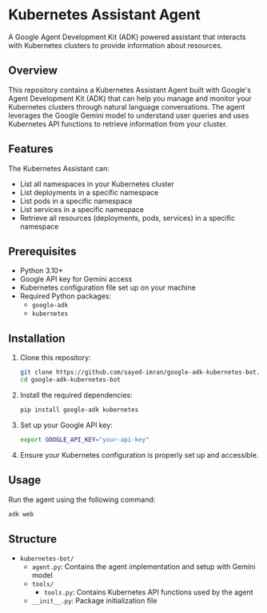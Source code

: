 # Kubernetes Assistant Agent

A Google Agent Development Kit (ADK) powered assistant that interacts with Kubernetes clusters to provide information about resources.

## Overview

This repository contains a Kubernetes Assistant Agent built with Google's Agent Development Kit (ADK) that can help you manage and monitor your Kubernetes clusters through natural language conversations. The agent leverages the Google Gemini model to understand user queries and uses Kubernetes API functions to retrieve information from your cluster.

## Features

The Kubernetes Assistant can:

- List all namespaces in your Kubernetes cluster
- List deployments in a specific namespace
- List pods in a specific namespace
- List services in a specific namespace
- Retrieve all resources (deployments, pods, services) in a specific namespace

## Prerequisites

- Python 3.10+
- Google API key for Gemini access
- Kubernetes configuration file set up on your machine
- Required Python packages:
  - `google-adk`
  - `kubernetes`

## Installation

1. Clone this repository:
   ```bash
   git clone https://github.com/sayed-imran/google-adk-kubernetes-bot.git
   cd google-adk-kubernetes-bot
   ```

2. Install the required dependencies:
   ```bash
   pip install google-adk kubernetes
   ```

3. Set up your Google API key:
   ```bash
   export GOOGLE_API_KEY="your-api-key"
   ```

4. Ensure your Kubernetes configuration is properly set up and accessible.

## Usage

Run the agent using the following command:

```bash
adk web
```

## Structure

- `kubernetes-bot/`
  - `agent.py`: Contains the agent implementation and setup with Gemini model
  - `tools/`
    - `tools.py`: Contains Kubernetes API functions used by the agent
  - `__init__.py`: Package initialization file

